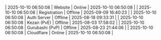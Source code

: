 | 2025-10-10 06:50:08 | Website | Online | 2025-10-10 06:50:08 |
| 2025-10-10 06:50:08 | Registration | Offline | 2025-09-09 16:40:23 |
| 2025-10-10 06:50:08 | Auth Server | Offline | 2025-08-18 09:33:31 |
| 2025-10-10 06:50:08 | Kezan (PvE) | Offline | 2025-08-03 17:58:02 |
| 2025-10-10 06:50:08 | Gurubashi (PvP) | Offline | 2025-08-23 21:44:06 |
| 2025-10-10 06:50:08 | Cloudflare | Online | 2025-10-10 06:50:08 |
